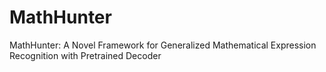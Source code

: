 # MathHunter
MathHunter: A Novel Framework for Generalized Mathematical Expression Recognition with Pretrained Decoder
